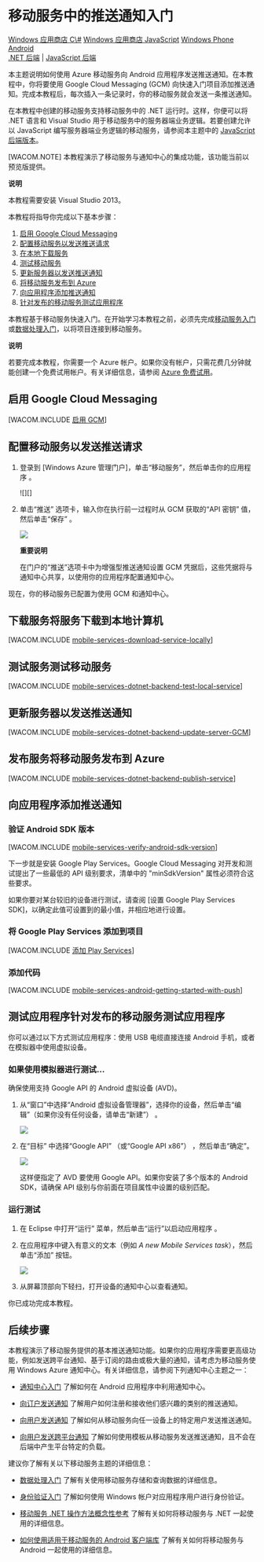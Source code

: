 <properties linkid="develop-mobile-tutorials-dotnet-backend-get-started-with-push-android" urlDisplayName="Get Started with Push" pageTitle="Get started with push (Android) | Mobile Dev Center" metaKeywords="" description="Learn how to use Azure Mobile Services to send push notifications to your Android .Net app." metaCanonical="" services="" documentationCenter="Mobile" title="Get started with push notifications in Mobile Services" authors="ricksal" solutions="" manager="dwrede" editor="" />
<tags ms.service=""
    ms.date=""
    wacn.date=""
    />

# 移动服务中的推送通知入门

<div class="dev-center-tutorial-selector sublanding">
	<a href="/zh-cn/documentation/articles/mobile-services-dotnet-backend-windows-store-dotnet-get-started-push/" title="Windows Store C#">Windows 应用商店 C\#</a>
	<a href="/zh-cn/documentation/articles/mobile-services-dotnet-backend-windows-store-javascript-get-started-push/" title="Windows Store JavaScript">Windows 应用商店 JavaScript</a>
	<a href="/zh-cn/documentation/articles/mobile-services-dotnet-backend-windows-phone-get-started-push/" title="Windows Phone">Windows Phone</a>
	<a href="/zh-cn/documentation/articles/mobile-services-dotnet-backend-android-get-started-push/" title="Android" class="current">Android</a>

</div>

<div class="dev-center-tutorial-subselector">
	<a href="/zh-cn/documentation/articles/mobile-services-dotnet-backend-android-get-started-push/" title=".NET backend" class="current">.NET 后端</a> | 
	<a href="/zh-cn/documentation/articles/mobile-services-javascript-backend-android-get-started-push/"  title="JavaScript backend">JavaScript 后端</a>
</div>

本主题说明如何使用 Azure 移动服务向 Android 应用程序发送推送通知。在本教程中，你将要使用 Google Cloud Messaging (GCM) 向快速入门项目添加推送通知。完成本教程后，每次插入一条记录时，你的移动服务就会发送一条推送通知。

在本教程中创建的移动服务支持移动服务中的 .NET 运行时。这样，你便可以将 .NET 语言和 Visual Studio 用于移动服务中的服务器端业务逻辑。若要创建允许以 JavaScript 编写服务器端业务逻辑的移动服务，请参阅本主题中的 [JavaScript 后端版本][]。

[WACOM.NOTE] 本教程演示了移动服务与通知中心的集成功能，该功能当前以预览版提供。

<div class="dev-callout"><b>说明</b>

<p>本教程需要安装 Visual Studio 2013。</p>
</div>

本教程将指导你完成以下基本步骤：

1.  [启用 Google Cloud Messaging][]
2.  [配置移动服务以发送推送请求][]
3.  [在本地下载服务][]
4.  [测试移动服务][]
5.  [更新服务器以发送推送通知][]
6.  [将移动服务发布到 Azure][]
7.  [向应用程序添加推送通知][]
8.  [针对发布的移动服务测试应用程序][]

本教程基于移动服务快速入门。在开始学习本教程之前，必须先完成[移动服务入门][]或[数据处理入门][]，以将项目连接到移动服务。

<div class="dev-callout"><b>说明</b>

若要完成本教程，你需要一个 Azure 帐户。如果你没有帐户，只需花费几分钟就能创建一个免费试用帐户。有关详细信息，请参阅 <a href="http://www.windowsazure.cn/zh-cn/pricing/free-trial/?WT.mc_id=AE564AB28&amp;returnurl=http%3A%2F%2Fwww.windowsazure.cn%2Fzh-cn%2Fdocumentation%2Farticles%2Fmobile-services-dotnet-backend-windows-store-dotnet-get-started-data%2F" target="_blank">Azure 免费试用</a>。<p>
</div>

<a id="register"></a>
## 启用 Google Cloud Messaging

[WACOM.INCLUDE [启用 GCM][]]

<a id="configure"></a>
## 配置移动服务以发送推送请求

1.  登录到 [Windows Azure 管理门户]，单击“移动服务”，然后单击你的应用程序 。

    ![][]

2.  单击“推送” 选项卡，输入你在执行前一过程时从 GCM 获取的“API 密钥” 值，然后单击“保存” 。

    ![][1]

    <div class="dev-callout"><b>重要说明</b>

    <p>在门户的“推送”选项卡中为增强型推送通知设置 GCM 凭据后，这些凭据将与通知中心共享，以使用你的应用程序配置通知中心。</p>
	</div>

现在，你的移动服务已配置为使用 GCM 和通知中心。

<a name="download-the-service"></a>
## 下载服务将服务下载到本地计算机

[WACOM.INCLUDE [mobile-services-download-service-locally][]]

<a name="test-the-service"></a>
## 测试服务测试移动服务

[WACOM.INCLUDE [mobile-services-dotnet-backend-test-local-service][]]

<a name="publish-the-service"></a>
## 更新服务器以发送推送通知

[WACOM.INCLUDE [mobile-services-dotnet-backend-update-server-GCM][]]

<a name="update-app"></a>
## 发布服务将移动服务发布到 Azure

[WACOM.INCLUDE [mobile-services-dotnet-backend-publish-service][]]

## 向应用程序添加推送通知

### 验证 Android SDK 版本

[WACOM.INCLUDE [mobile-services-verify-android-sdk-version][]]

下一步就是安装 Google Play Services。Google Cloud Messaging 对开发和测试提出了一些最低的 API 级别要求，清单中的 "minSdkVersion" 属性必须符合这些要求。

如果你要对某台较旧的设备进行测试，请查阅 [设置 Google Play Services SDK]，以确定此值可设置到的最小值，并相应地进行设置。

### 将 Google Play Services 添加到项目

[WACOM.INCLUDE [添加 Play Services][]]

### 添加代码

[WACOM.INCLUDE [mobile-services-android-getting-started-with-push][]]

## 测试应用程序针对发布的移动服务测试应用程序

你可以通过以下方式测试应用程序：使用 USB 电缆直接连接 Android 手机，或者在模拟器中使用虚拟设备。

### 如果使用模拟器进行测试...

确保使用支持 Google API 的 Android 虚拟设备 (AVD)。

1.  从“窗口”中选择“Android 虚拟设备管理器”，选择你的设备，然后单击“编辑”（如果你没有任何设备，请单击“新建”） 。

    ![][2]

2.  在“目标” 中选择“Google API” （或“Google API x86”） ，然后单击“确定”。

    ![][3]

    这样便指定了 AVD 要使用 Google API。如果你安装了多个版本的 Android SDK，请确保 API 级别与你前面在项目属性中设置的级别匹配。

### 运行测试

1.  在 Eclipse 中打开“运行” 菜单，然后单击“运行”以启动应用程序 。

2.  在应用程序中键入有意义的文本（例如 *A new Mobile Services task*），然后单击“添加” 按钮。

    ![][4]

3.  从屏幕顶部向下轻扫，打开设备的通知中心以查看通知。

你已成功完成本教程。

<a name="next-steps"> </a>
## 后续步骤

本教程演示了移动服务提供的基本推送通知功能。如果你的应用程序需要更高级功能，例如发送跨平台通知、基于订阅的路由或极大量的通知，请考虑为移动服务使用 Windows Azure 通知中心。有关详细信息，请参阅下列通知中心主题之一：

-   [通知中心入门][]
    了解如何在 Android 应用程序中利用通知中心。

-   [向订户发送通知][]
    了解用户如何注册和接收他们感兴趣的类别的推送通知。

-   [向用户发送通知][]
    了解如何从移动服务向任一设备上的特定用户发送推送通知。

-   [向用户发送跨平台通知][]
    了解如何使用模板从移动服务发送推送通知，且不会在后端中产生平台特定的负载。

建议你了解有关以下移动服务主题的详细信息：

-   [数据处理入门][]
    了解有关使用移动服务存储和查询数据的详细信息。

-   [身份验证入门][]
    了解如何使用 Windows 帐户对应用程序用户进行身份验证。

-   [移动服务 .NET 操作方法概念性参考][]
    了解有关如何将移动服务与 .NET 一起使用的详细信息。

-   [如何使用适用于移动服务的 Android 客户端库][]
    了解有关如何将移动服务与 Android 一起使用的详细信息。

  [Windows 应用商店 C\#]: /zh-cn/documentation/articles/mobile-services-dotnet-backend-windows-store-dotnet-get-started-push/ "Windows 应用商店 C#"
  [Windows 应用商店 JavaScript]: /zh-cn/documentation/articles/mobile-services-dotnet-backend-windows-store-javascript-get-started-push/ "Windows 应用商店 JavaScript"
  [Windows Phone]: /zh-cn/documentation/articles/mobile-services-dotnet-backend-windows-phone-get-started-push/ "Windows Phone"
  [Android]: /zh-cn/documentation/articles/mobile-services-dotnet-backend-android-get-started-push/ "Android"
  [.NET 后端]: /zh-cn/documentation/articles/mobile-services-dotnet-backend-android-get-started-push/ ".NET 后端"
  [JavaScript 后端]: /zh-cn/documentation/articles/mobile-services-javascript-backend-android-get-started-push/ "JavaScript 后端"
  [JavaScript 后端版本]: /develop/mobile/tutorials/get-started-with-data-android
  [启用 Google Cloud Messaging]: #register
  [配置移动服务以发送推送请求]: #configure
  [在本地下载服务]: #download-the-service-locally
  [测试移动服务]: #test-the-service
  [更新服务器以发送推送通知]: #update-server
  [将移动服务发布到 Azure]: #publish-mobile-service
  [向应用程序添加推送通知]: #update
  [针对发布的移动服务测试应用程序]: #test-app
  [移动服务入门]: /zh-cn/documentation/articles/mobile-services-android-get-started/
  [数据处理入门]: /zh-cn/documentation/articles/mobile-services-dotnet-backend-android-get-started-data/
  [Azure 免费试用]: http://www.windowsazure.cn/zh-cn/pricing/free-trial/?WT.mc_id=AE564AB28&returnurl=http%3A%2F%2Fwww.windowsazure.cn%2Fzh-cn%2Fdocumentation%2Farticles%2Fmobile-services-dotnet-backend-windows-store-dotnet-get-started-data%2F
  [启用 GCM]: ../includes/mobile-services-enable-Google-cloud-messaging.md
  [0]: ./media/mobile-services-android-get-started-push/mobile-services-selection.png
  [1]: ./media/mobile-services-android-get-started-push/mobile-push-tab-android.png
  [mobile-services-download-service-locally]: ../includes/mobile-services-download-service-locally.md
  [mobile-services-dotnet-backend-test-local-service]: ../includes/mobile-services-dotnet-backend-test-local-service.md
  [mobile-services-dotnet-backend-update-server-GCM]: ../includes/mobile-services-dotnet-backend-update-server-GCM.md
  [mobile-services-dotnet-backend-publish-service]: ../includes/mobile-services-dotnet-backend-publish-service.md
  [mobile-services-verify-android-sdk-version]: ../includes/mobile-services-verify-android-sdk-version.md
  [添加 Play Services]: ../includes/mobile-services-add-Google-play-services.md
  [mobile-services-android-getting-started-with-push]: ../includes/mobile-services-android-getting-started-with-push.md
  [2]: ./media/mobile-services-android-get-started-push/mobile-services-android-virtual-device-manager.png
  [3]: ./media/mobile-services-android-get-started-push/mobile-services-android-virtual-device-manager-edit.png
  [4]: ./media/mobile-services-android-get-started-push/mobile-quickstart-push1-android.png
  [通知中心入门]: /documentation/articles/notification-hubs-windows-store-dotnet-get-started/
  [向订户发送通知]: /documentation/articles/notification-hubs-windows-store-dotnet-send-breaking-news/
  [向用户发送通知]: /documentation/articles/mobile-services-dotnet-backend-windows-store-dotnet-push-notifications-app-users/
  [向用户发送跨平台通知]: /documentation/articles/mobile-services-dotnet-backend-windows-store-dotnet-push-notifications-app-users/
  [身份验证入门]: /develop/mobile/tutorials/get-started-with-users-android
  [移动服务 .NET 操作方法概念性参考]: /zh-cn/documentation/articles/mobile-services-windows-dotnet-how-to-use-client-library
  [如何使用适用于移动服务的 Android 客户端库]: /zh-cn/documentation/articles/mobile-services-android-how-to-use-client-library
